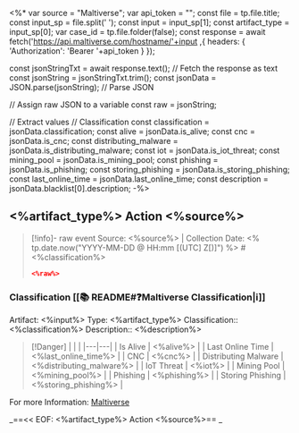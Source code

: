 <%*
var source = "Maltiverse";
var api_token = "";
const file = tp.file.title;
const input_sp = file.split(' '); 
const input = input_sp[1];
const artifact_type = input_sp[0];
var case_id = tp.file.folder(false);
const response = await fetch('https://api.maltiverse.com/hostname/'+input ,{
	headers: {
		'Authorization': 'Bearer '+api_token
	}
});

const jsonStringTxt = await response.text(); // Fetch the response as text
const jsonString = jsonStringTxt.trim();
const jsonData = JSON.parse(jsonString); // Parse JSON

// Assign raw JSON to a variable
const raw = jsonString;

// Extract values
// Classification
const classification = jsonData.classification;
const alive = jsonData.is_alive;
const cnc = jsonData.is_cnc;
const distributing_malware  = jsonData.is_distributing_malware;
const iot = jsonData.is_iot_threat;
const mining_pool = jsonData.is_mining_pool;
const phishing = jsonData.is_phishing;
const storing_phishing = jsonData.is_storing_phishing;
const last_online_time = jsonData.last_online_time;
const description = jsonData.blacklist[0].description;
-%>
## <%artifact_type%> Action <%source%>

>[!info]- raw event
>Source: <%source%> | Collection Date: <% tp.date.now("YYYY-MM-DD @ HH:mm [(UTC] Z[)]") %>
> #<%classification%>
> ```json
> <%raw%> 
> ```

### Classification [[📚 README#❓Maltiverse Classification|ℹ️]]

Artifact: <%input%>
Type: <%artifact_type%>
Classification:: <%classification%>
Description:: <%description%> 

>[!Danger] | | |
>|---|---|
>| Is Alive | <%alive%> |
>| Last Online Time | <%last_online_time%> |
>| CNC  | <%cnc%> |
>| Distributing Malware | <%distributing_malware%> |
>| IoT Threat | <%iot%> |
>| Mining Pool | <%mining_pool%> |
>| Phishing | <%phishing%> |
>| Storing Phishing | <%storing_phishing%> |

For more Information: [Maltiverse](https://maltiverse.com/ip/<%input%>)

_==<< EOF:  <%artifact_type%> Action <%source%>== _